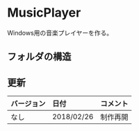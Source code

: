 # MusicPlayer
Windows用の音楽プレイヤーを作る。  

## フォルダの構造  
  
## 更新  
|バージョン|日付|コメント|  
|:---|:---|:---|  
|なし|2018/02/26|制作再開|  
